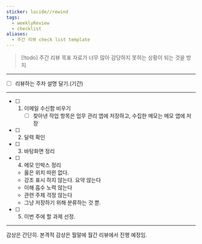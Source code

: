 ```yaml
---
sticker: lucide//rewind
tags:
  - weeklyReview
  - checklist
aliases:
  - 주간 리뷰 check list template
---
```

>[!todo] 주간 리뷰 목표
>자료가 너무 많아 감당하지 못하는 상황이 되는 것을 방지
---

- [ ] 리뷰하는 주차 설명 달기.(기간)

---
- [ ] 1. 이메일 수신함 비우기
		- [ ] 찾아낸 작업 항목은 업무 관리 앱에 저장하고, 수집한 메모는 메모 앱에 저장
- [ ] 2. 달력 확인
- [ ] 3. 바탕화면 정리
- [ ] 4. 메모 인박스 정리
	- 옳은 위치 따윈 없다.
	- 강조 표시 하지 않는다. 요약 않는다
	- 이해 흡수 노력 않는다
	- 관련 주제 걱정 않는다
	- 그냥 저장하기 위해 분류하는 것 뿐.
- [ ] 5. 이번 주에 할 과제 선정.

---
감상은 간단히. 본격적 감상은 월말에 월간 리뷰에서 진행 예정임.